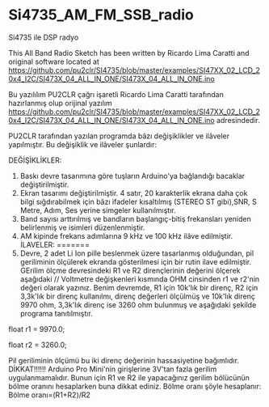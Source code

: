 # Si4735_AM_FM_SSB_radio
Si4735 ile DSP radyo

This All Band Radio Sketch has been written by Ricardo Lima Caratti and original software located at https://github.com/pu2clr/SI4735/blob/master/examples/SI47XX_02_LCD_20x4_I2C/SI473X_04_ALL_IN_ONE/SI473X_04_ALL_IN_ONE.ino

Bu yazılılım PU2CLR çağrı işaretli Ricardo Lima Caratti tarafından hazırlanmış olup orijinal yazılım https://github.com/pu2clr/SI4735/blob/master/examples/SI47XX_02_LCD_20x4_I2C/SI473X_04_ALL_IN_ONE/SI473X_04_ALL_IN_ONE.ino adresindedir.
  
  PU2CLR tarafından yazılan programda bâzı değişiklikler ve ilâveler yapılmıştır. Bu değişiklik ve ilâveler şunlardır:
  
  DEĞİŞİKLİKLER:
  1) Baskı devre tasarımına göre tuşların Arduino'ya bağlandığı bacaklar değiştirilmiştir.
  2) Ekran tasarımı değiştirilmiştir. 4 satır, 20 karakterlik ekrana daha çok bilgi sığdırabilmek için bâzı ifadeler kısaltılmış (STEREO ST gibi),SNR, S Metre,
  Adım, Ses yerine simgeler kullanılmıştır.
  3) Band sayısı arttırılmış ve bandların başlangıç-bitiş frekansları yeniden belirlenmiş ve isimleri düzenlenmiştir.
  4) AM kipinde frekans adımlarına 9 kHz ve 100 kHz ilâve edilmiştir.
  İLAVELER:
  =======
 1) Devre, 2 adet Li Ion pille beslenmek üzere tasarlanmış olduğundan, pil geriliminin ölçülerek ekranda gösterilmesi için bir rutin ilave edilmiştir.
  GErilim ölçme devresindeki R1 ve R2 dirençlerinin değerini ölçerek aşağıdaki
  // Voltmetre değişkenleri kısmında OHM cinsinden r1 ve r2'nin değeri olarak yazınız. Benim devremde, R1 için 10k'lık bir direnç, R2 için 3,3k'lık bir
  direnç kullanılmı, direnç değerleri ölçülmüş ve 10k'lık direnç 9970 ohm, 3,3k'lık direnç ise 3260 ohm bulunmuş ve aşağıdaki şekilde
  programa tanıtılmıştır. 
  

float r1 = 9970.0;

float r2 = 3260.0;

Pil geriliminin ölçümü bu iki direnç değerinin hassasiyetine bağımlıdır.
DİKKAT!!!!!!
Arduino Pro Mini'nin girişlerine 3V'tan fazla gerilim uygulanmamalıdır. Bunun için R1 ve R2 ile yapacağınız gerilim bölücünün bölme oranını
hesaplarken buna dikkat ediniz. Bölme oranı şöyle hesaplanır:
Bölme oranı=(R1+R2)/R2
